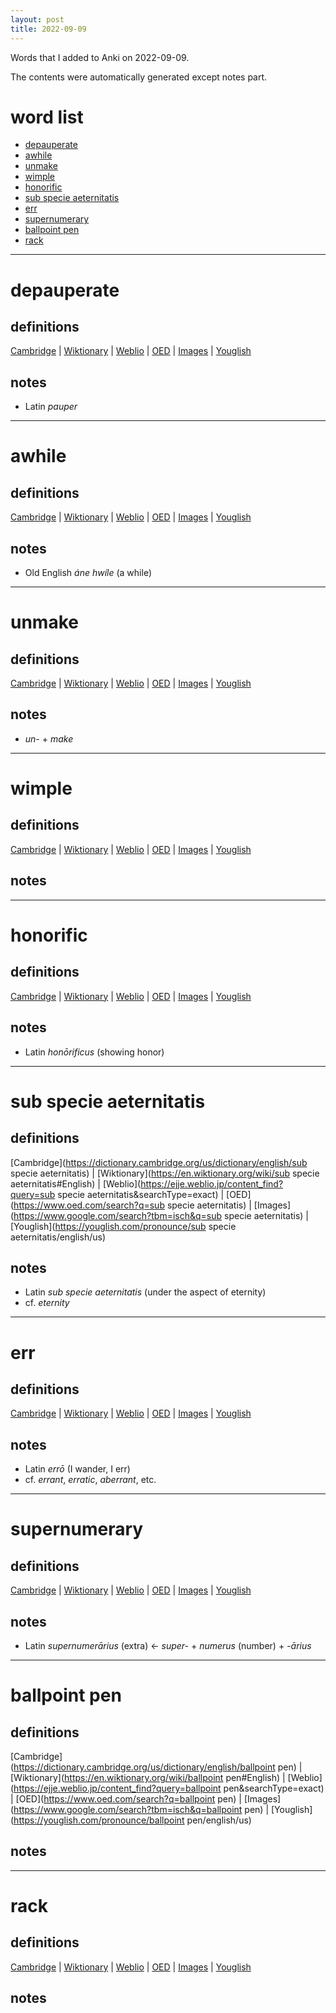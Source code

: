 ```yaml
---
layout: post
title: 2022-09-09
---
```


Words that I added to Anki on 2022-09-09.

The contents were automatically generated except notes part.
# word list
- [depauperate](#depauperate)
- [awhile](#awhile)
- [unmake](#unmake)
- [wimple](#wimple)
- [honorific](#honorific)
- [sub specie aeternitatis](#sub-specie-aeternitatis)
- [err](#err)
- [supernumerary](#supernumerary)
- [ballpoint pen](#ballpoint-pen)
- [rack](#rack)

---

# depauperate
## definitions
[Cambridge](https://dictionary.cambridge.org/us/dictionary/english/depauperate)
|
[Wiktionary](https://en.wiktionary.org/wiki/depauperate#English)
|
[Weblio](https://ejje.weblio.jp/content_find?query=depauperate&searchType=exact)
|
[OED](https://www.oed.com/search?q=depauperate)
|
[Images](https://www.google.com/search?tbm=isch&q=depauperate)
|
[Youglish](https://youglish.com/pronounce/depauperate/english/us)

## notes
- Latin *pauper*

---

# awhile
## definitions
[Cambridge](https://dictionary.cambridge.org/us/dictionary/english/awhile)
|
[Wiktionary](https://en.wiktionary.org/wiki/awhile#English)
|
[Weblio](https://ejje.weblio.jp/content_find?query=awhile&searchType=exact)
|
[OED](https://www.oed.com/search?q=awhile)
|
[Images](https://www.google.com/search?tbm=isch&q=awhile)
|
[Youglish](https://youglish.com/pronounce/awhile/english/us)

## notes
- Old English *áne hwíle* (a while)

---

# unmake
## definitions
[Cambridge](https://dictionary.cambridge.org/us/dictionary/english/unmake)
|
[Wiktionary](https://en.wiktionary.org/wiki/unmake#English)
|
[Weblio](https://ejje.weblio.jp/content_find?query=unmake&searchType=exact)
|
[OED](https://www.oed.com/search?q=unmake)
|
[Images](https://www.google.com/search?tbm=isch&q=unmake)
|
[Youglish](https://youglish.com/pronounce/unmake/english/us)

## notes
- *un-* + *make*

---

# wimple
## definitions
[Cambridge](https://dictionary.cambridge.org/us/dictionary/english/wimple)
|
[Wiktionary](https://en.wiktionary.org/wiki/wimple#English)
|
[Weblio](https://ejje.weblio.jp/content_find?query=wimple&searchType=exact)
|
[OED](https://www.oed.com/search?q=wimple)
|
[Images](https://www.google.com/search?tbm=isch&q=wimple)
|
[Youglish](https://youglish.com/pronounce/wimple/english/us)

## notes

---

# honorific
## definitions
[Cambridge](https://dictionary.cambridge.org/us/dictionary/english/honorific)
|
[Wiktionary](https://en.wiktionary.org/wiki/honorific#English)
|
[Weblio](https://ejje.weblio.jp/content_find?query=honorific&searchType=exact)
|
[OED](https://www.oed.com/search?q=honorific)
|
[Images](https://www.google.com/search?tbm=isch&q=honorific)
|
[Youglish](https://youglish.com/pronounce/honorific/english/us)

## notes
- Latin *honōrificus* (showing honor)

---

# sub specie aeternitatis
## definitions
[Cambridge](https://dictionary.cambridge.org/us/dictionary/english/sub specie aeternitatis)
|
[Wiktionary](https://en.wiktionary.org/wiki/sub specie aeternitatis#English)
|
[Weblio](https://ejje.weblio.jp/content_find?query=sub specie aeternitatis&searchType=exact)
|
[OED](https://www.oed.com/search?q=sub specie aeternitatis)
|
[Images](https://www.google.com/search?tbm=isch&q=sub specie aeternitatis)
|
[Youglish](https://youglish.com/pronounce/sub specie aeternitatis/english/us)

## notes
- Latin *sub specie aeternitatis* (under the aspect of eternity)
- cf. *eternity*

---

# err
## definitions
[Cambridge](https://dictionary.cambridge.org/us/dictionary/english/err)
|
[Wiktionary](https://en.wiktionary.org/wiki/err#English)
|
[Weblio](https://ejje.weblio.jp/content_find?query=err&searchType=exact)
|
[OED](https://www.oed.com/search?q=err)
|
[Images](https://www.google.com/search?tbm=isch&q=err)
|
[Youglish](https://youglish.com/pronounce/err/english/us)

## notes
- Latin *errō* (I wander, I err)
- cf. *errant*, *erratic*, *aberrant*, etc.

---

# supernumerary
## definitions
[Cambridge](https://dictionary.cambridge.org/us/dictionary/english/supernumerary)
|
[Wiktionary](https://en.wiktionary.org/wiki/supernumerary#English)
|
[Weblio](https://ejje.weblio.jp/content_find?query=supernumerary&searchType=exact)
|
[OED](https://www.oed.com/search?q=supernumerary)
|
[Images](https://www.google.com/search?tbm=isch&q=supernumerary)
|
[Youglish](https://youglish.com/pronounce/supernumerary/english/us)

## notes
- Latin *supernumerārius* (extra) &lt;- *super-* + *numerus* (number) + *-ārius*

---

# ballpoint pen
## definitions
[Cambridge](https://dictionary.cambridge.org/us/dictionary/english/ballpoint pen)
|
[Wiktionary](https://en.wiktionary.org/wiki/ballpoint pen#English)
|
[Weblio](https://ejje.weblio.jp/content_find?query=ballpoint pen&searchType=exact)
|
[OED](https://www.oed.com/search?q=ballpoint pen)
|
[Images](https://www.google.com/search?tbm=isch&q=ballpoint pen)
|
[Youglish](https://youglish.com/pronounce/ballpoint pen/english/us)

## notes

---

# rack
## definitions
[Cambridge](https://dictionary.cambridge.org/us/dictionary/english/rack)
|
[Wiktionary](https://en.wiktionary.org/wiki/rack#English)
|
[Weblio](https://ejje.weblio.jp/content_find?query=rack&searchType=exact)
|
[OED](https://www.oed.com/search?q=rack)
|
[Images](https://www.google.com/search?tbm=isch&q=rack)
|
[Youglish](https://youglish.com/pronounce/rack/english/us)

## notes

